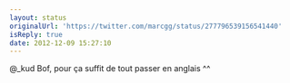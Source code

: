 ```yaml
---
layout: status
originalUrl: 'https://twitter.com/marcgg/status/277796539156541440'
isReply: true
date: 2012-12-09 15:27:10
---
```


@_kud Bof, pour ça suffit de tout passer en anglais ^^
